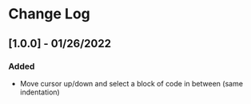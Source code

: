 # Change Log

## [1.0.0] - 01/26/2022

### Added

- Move cursor up/down and select a block of code in between (same indentation)
